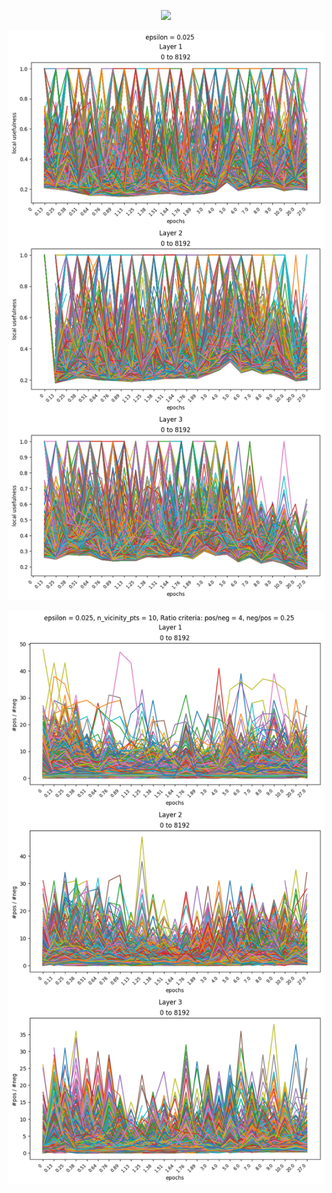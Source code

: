 <p align="center"> <img src= 'all_figs/hyp_posneg_epsilon = 0.025.png' /> </p>
<p align="center"> <img src= 'all_figs/hyp_posneg_local_usefulness = 0.025.png' /> </p>
<p align="center"> <img src= 'all_figs/hyp_posneg_ratio_epsilon = 0.025.png' /> </p>
